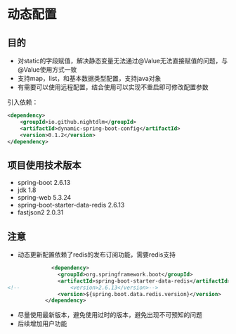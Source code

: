 # 动态配置
## 目的
- 对static的字段赋值，解决静态变量无法通过@Value无法直接赋值的问题，与@Value使用方式一致
- 支持map，list，和基本数据类型配置，支持java对象
- 有需要可以使用远程配置，结合使用可以实现不重启即可修改配置参数

引入依赖：
```xml
<dependency>
    <groupId>io.github.nightdlm</groupId>
    <artifactId>dynamic-spring-boot-config</artifactId>
    <version>0.1.2</version>
</dependency>
```
## 项目使用技术版本
- spring-boot 2.6.13
- jdk 1.8
- spring-web 5.3.24
- spring-boot-starter-data-redis 2.6.13
- fastjson2 2.0.31

## 注意
- 动态更新配置依赖了redis的发布订阅功能，需要redis支持
```xml
              <dependency>
                <groupId>org.springframework.boot</groupId>
                <artifactId>spring-boot-starter-data-redis</artifactId>
<!--                <version>2.6.13</version>-->
                <version>${spring.boot.data.redis.version}</version>
            </dependency>
```
- 尽量使用最新版本，避免使用过时的版本，避免出现不可预知的问题
- 后续增加用户功能